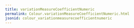 ```yaml
---
title: variationMeasureCoefficientNumeric
permalink: Colour.variationMeasureCoefficientNumeric.html
jsonid: colour_variationmeasurecoefficientnumeric
---
```

